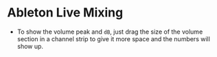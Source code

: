 # Ableton Live Mixing

- To show the volume peak and `dB`, just drag the size of the volume section in a channel strip to give it more space and the numbers will show up.
